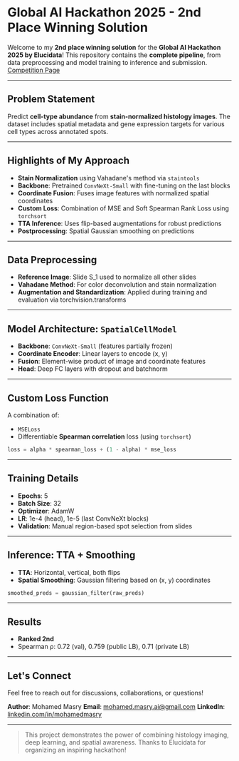 # Global AI Hackathon 2025 - 2nd Place Winning Solution

Welcome to my **2nd place winning solution** for the **Global AI Hackathon 2025 by Elucidata**! This repository contains the **complete pipeline**, from data preprocessing and model training to inference and submission.
[Competition Page](https://www.kaggle.com/competitions/el-hackathon-2025/overview)

---

## Problem Statement

Predict **cell-type abundance** from **stain-normalized histology images**. The dataset includes spatial metadata and gene expression targets for various cell types across annotated spots.

---

## Highlights of My Approach

* **Stain Normalization** using Vahadane's method via `staintools`
* **Backbone**: Pretrained `ConvNeXt-Small` with fine-tuning on the last blocks
* **Coordinate Fusion**: Fuses image features with normalized spatial coordinates
* **Custom Loss**: Combination of MSE and Soft Spearman Rank Loss using `torchsort`
* **TTA Inference**: Uses flip-based augmentations for robust predictions
* **Postprocessing**: Spatial Gaussian smoothing on predictions

---

## Data Preprocessing

* **Reference Image**: Slide S\_1 used to normalize all other slides
* **Vahadane Method**: For color deconvolution and stain normalization
* **Augmentation and Standardization**: Applied during training and evaluation via torchvision.transforms


---

## Model Architecture: `SpatialCellModel`

* **Backbone**: `ConvNeXt-Small` (features partially frozen)
* **Coordinate Encoder**: Linear layers to encode (x, y)
* **Fusion**: Element-wise product of image and coordinate features
* **Head**: Deep FC layers with dropout and batchnorm

---

## Custom Loss Function

A combination of:

* `MSELoss`
* Differentiable **Spearman correlation** loss (using `torchsort`)

```python
loss = alpha * spearman_loss + (1 - alpha) * mse_loss
```

---

## Training Details

* **Epochs**: 5
* **Batch Size**: 32
* **Optimizer**: AdamW
* **LR**: 1e-4 (head), 1e-5 (last ConvNeXt blocks)
* **Validation**: Manual region-based spot selection from slides

---

## Inference: TTA + Smoothing

* **TTA**: Horizontal, vertical, both flips
* **Spatial Smoothing**: Gaussian filtering based on (x, y) coordinates

```python
smoothed_preds = gaussian_filter(raw_preds)
```

---

## Results

* **Ranked 2nd**
* Spearman ρ: 0.72 (val), 0.759 (public LB), 0.71 (private LB)

---

## Let's Connect

Feel free to reach out for discussions, collaborations, or questions!

**Author**: Mohamed Masry
**Email**: [mohamed.masry.ai@gmail.com](mailto:mohamedmasry0120@gmail.com)
**LinkedIn**: [linkedin.com/in/mohamedmasry](https://www.linkedin.com/in/mohamed-masry-648790249/)

---

> This project demonstrates the power of combining histology imaging, deep learning, and spatial awareness. Thanks to Elucidata for organizing an inspiring hackathon!

